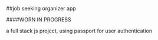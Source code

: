 ##job seeking organizer app

####WORN IN PROGRESS

a full stack js project, using passport for user authentication